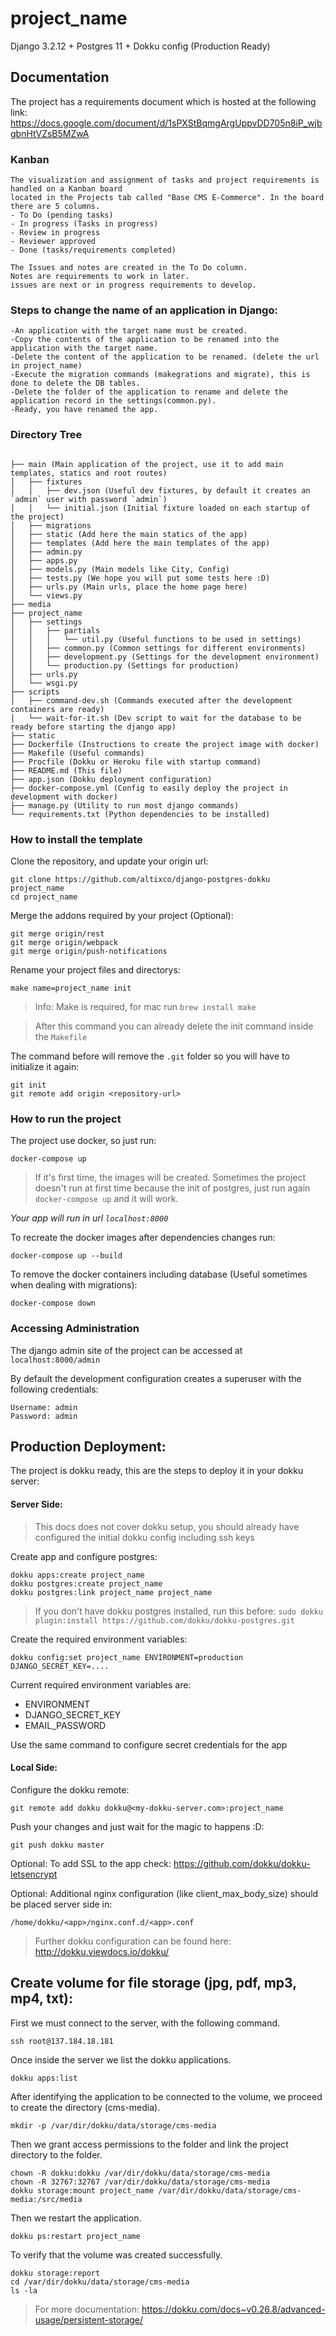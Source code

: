 # project_name

Django 3.2.12 + Postgres 11 + Dokku config (Production Ready)

## Documentation ##

The project has a requirements document which is hosted at the following link:
https://docs.google.com/document/d/1sPXStBqmgArgUppvDD705n8iP_wjbgbnHtVZsB5MZwA

### Kanban ###
```
The visualization and assignment of tasks and project requirements is handled on a Kanban board 
located in the Projects tab called "Base CMS E-Commerce". In the board there are 5 columns.
- To Do (pending tasks) 
- In progress (Tasks in progress)
- Review in progress
- Reviewer approved
- Done (tasks/requirements completed)

The Issues and notes are created in the To Do column. 
Notes are requirements to work in later.
issues are next or in progress requirements to develop.
```
### Steps to change the name of an application in Django: ###
```
-An application with the target name must be created.
-Copy the contents of the application to be renamed into the application with the target name.
-Delete the content of the application to be renamed. (delete the url in project_name)
-Execute the migration commands (makegrations and migrate), this is done to delete the DB tables.
-Delete the folder of the application to rename and delete the application record in the settings(common.py).
-Ready, you have renamed the app.

```
### Directory Tree ###
```

├── main (Main application of the project, use it to add main templates, statics and root routes)
│   ├── fixtures
│   │   ├── dev.json (Useful dev fixtures, by default it creates an `admin` user with password `admin`)
│   │   └── initial.json (Initial fixture loaded on each startup of the project)
│   ├── migrations
│   ├── static (Add here the main statics of the app)
│   ├── templates (Add here the main templates of the app)
│   ├── admin.py
│   ├── apps.py
│   ├── models.py (Main models like City, Config)
│   ├── tests.py (We hope you will put some tests here :D)
│   ├── urls.py (Main urls, place the home page here)
│   └── views.py
├── media
├── project_name
│   ├── settings
│   │   ├── partials
│   │   │   └── util.py (Useful functions to be used in settings)
│   │   ├── common.py (Common settings for different environments)
│   │   ├── development.py (Settings for the development environment)
│   │   └── production.py (Settings for production)
│   ├── urls.py
│   └── wsgi.py
├── scripts
│   ├── command-dev.sh (Commands executed after the development containers are ready)
│   └── wait-for-it.sh (Dev script to wait for the database to be ready before starting the django app)
├── static
├── Dockerfile (Instructions to create the project image with docker)
├── Makefile (Useful commands)
├── Procfile (Dokku or Heroku file with startup command)
├── README.md (This file)
├── app.json (Dokku deployment configuration)
├── docker-compose.yml (Config to easily deploy the project in development with docker)
├── manage.py (Utility to run most django commands)
└── requirements.txt (Python dependencies to be installed)
```

### How to install the template ###

Clone the repository, and update your origin url: 
```
git clone https://github.com/altixco/django-postgres-dokku project_name
cd project_name
```

Merge the addons required by your project (Optional):
```
git merge origin/rest
git merge origin/webpack
git merge origin/push-notifications
```

Rename your project files and directorys:
```
make name=project_name init
```
> Info: Make is required, for mac run `brew install make`

> After this command you can already delete the init command inside the `Makefile` 

The command before will remove the `.git` folder so you will have to initialize it again:
```
git init
git remote add origin <repository-url>
```

### How to run the project ###

The project use docker, so just run:

```
docker-compose up
```

> If it's first time, the images will be created. Sometimes the project doesn't run at first time because the init of postgres, just run again `docker-compose up` and it will work.

*Your app will run in url `localhost:8000`*

To recreate the docker images after dependencies changes run:

```
docker-compose up --build
```

To remove the docker containers including database (Useful sometimes when dealing with migrations):

```
docker-compose down
```

### Accessing Administration

The django admin site of the project can be accessed at `localhost:8000/admin`

By default the development configuration creates a superuser with the following credentials:

```
Username: admin
Password: admin
```

## Production Deployment: ##

The project is dokku ready, this are the steps to deploy it in your dokku server:

#### Server Side: ####

> This docs does not cover dokku setup, you should already have configured the initial dokku config including ssh keys

Create app and configure postgres:
```
dokku apps:create project_name
dokku postgres:create project_name
dokku postgres:link project_name project_name
```

> If you don't have dokku postgres installed, run this before:
> `sudo dokku plugin:install https://github.com/dokku/dokku-postgres.git`

Create the required environment variables:
```
dokku config:set project_name ENVIRONMENT=production DJANGO_SECRET_KEY=....
```

Current required environment variables are:

* ENVIRONMENT
* DJANGO_SECRET_KEY
* EMAIL_PASSWORD

Use the same command to configure secret credentials for the app

#### Local Side: ####

Configure the dokku remote:

```
git remote add dokku dokku@<my-dokku-server.com>:project_name
```

Push your changes and just wait for the magic to happens :D:

```
git push dokku master
```

Optional: To add SSL to the app check:
https://github.com/dokku/dokku-letsencrypt

Optional: Additional nginx configuration (like client_max_body_size) should be placed server side in:
```
/home/dokku/<app>/nginx.conf.d/<app>.conf
```

> Further dokku configuration can be found here: http://dokku.viewdocs.io/dokku/

## Create volume for file storage (jpg, pdf, mp3, mp4, txt): ##

First we must connect to the server, with the following command.
``` 
ssh root@137.184.18.181 
```
Once inside the server we list the dokku applications.
```
dokku apps:list
```
After identifying the application to be connected to the volume, we proceed to create the directory (cms-media).
```
mkdir -p /var/dir/dokku/data/storage/cms-media
```
Then we grant access permissions to the folder and link the project directory to the folder.
```
chown -R dokku:dokku /var/dir/dokku/data/storage/cms-media
chown -R 32767:32767 /var/dir/dokku/data/storage/cms-media
dokku storage:mount project_name /var/dir/dokku/data/storage/cms-media:/src/media
```
Then we restart the application.
```
dokku ps:restart project_name
```
To verify that the volume was created successfully.
```
dokku storage:report
cd /var/dir/dokku/data/storage/cms-media
ls -la
```
> For more documentation: https://dokku.com/docs~v0.26.8/advanced-usage/persistent-storage/
